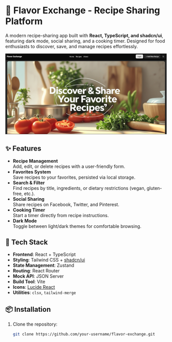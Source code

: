 # 🍳 Flavor Exchange - Recipe Sharing Platform

A modern recipe-sharing app built with **React, TypeScript, and shadcn/ui**, featuring dark mode, social sharing, and a cooking timer. Designed for food enthusiasts to discover, save, and manage recipes effortlessly.

![App Screenshot](./public/FE.png) 

## ✨ Features

- **Recipe Management**  
  Add, edit, or delete recipes with a user-friendly form.
- **Favorites System**  
  Save recipes to your favorites, persisted via local storage.
- **Search & Filter**  
  Find recipes by title, ingredients, or dietary restrictions (vegan, gluten-free, etc.).
- **Social Sharing**  
  Share recipes on Facebook, Twitter, and Pinterest.
- **Cooking Timer**  
  Start a timer directly from recipe instructions.
- **Dark Mode**  
  Toggle between light/dark themes for comfortable browsing.

## 🚀 Tech Stack

- **Frontend**: React + TypeScript  
- **Styling**: Tailwind CSS + [shadcn/ui](https://ui.shadcn.com/)  
- **State Management**: Zustand  
- **Routing**: React Router  
- **Mock API**: JSON Server  
- **Build Tool**: Vite  
- **Icons**: [Lucide React](https://lucide.dev/)  
- **Utilities**: `clsx`, `tailwind-merge`  

## 📦 Installation

1. Clone the repository:
   ```bash
   git clone https://github.com/your-username/flavor-exchange.git
